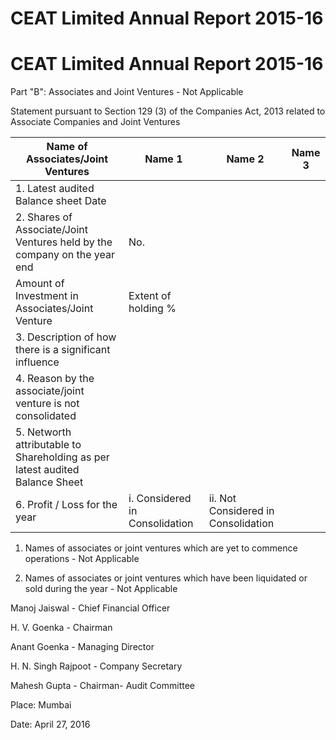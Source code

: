 # CEAT Limited Annual Report 2015-16

# CEAT Limited Annual Report 2015-16

Part "B": Associates and Joint Ventures - Not Applicable

Statement pursuant to Section 129 (3) of the Companies Act, 2013 related to Associate Companies and Joint Ventures

|Name of Associates/Joint Ventures|Name 1|Name 2|Name 3|
|---|---|---|---|
|1. Latest audited Balance sheet Date| | | |
|2. Shares of Associate/Joint Ventures held by the company on the year end|No.| | |
|Amount of Investment in Associates/Joint Venture|Extent of holding %| | |
|3. Description of how there is a significant influence| | | |
|4. Reason by the associate/joint venture is not consolidated| | | |
|5. Networth attributable to Shareholding as per latest audited Balance Sheet| | | |
|6. Profit / Loss for the year|i. Considered in Consolidation|ii. Not Considered in Consolidation| |

1. Names of associates or joint ventures which are yet to commence operations - Not Applicable

2. Names of associates or joint ventures which have been liquidated or sold during the year - Not Applicable

Manoj Jaiswal - Chief Financial Officer

H. V. Goenka - Chairman

Anant Goenka - Managing Director

H. N. Singh Rajpoot - Company Secretary

Mahesh Gupta - Chairman- Audit Committee

Place: Mumbai

Date: April 27, 2016